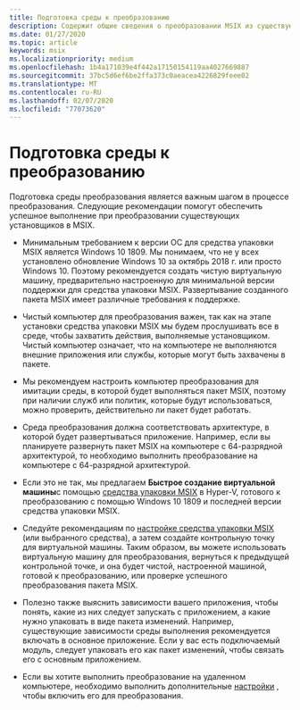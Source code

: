 ```yaml
---
title: Подготовка среды к преобразованию
description: Содержит общие сведения о преобразовании MSIX из существующего установщика.
ms.date: 01/27/2020
ms.topic: article
keywords: msix
ms.localizationpriority: medium
ms.openlocfilehash: 1b4a171039e4f442a17150154119aa4027669887
ms.sourcegitcommit: 37bc5d6ef6be2ffa373c0aeacea4226829feee02
ms.translationtype: MT
ms.contentlocale: ru-RU
ms.lasthandoff: 02/07/2020
ms.locfileid: "77073620"
---
```

# <a name="prepare-your-environment-for-conversion"></a>Подготовка среды к преобразованию

Подготовка среды преобразования является важным шагом в процессе преобразования. Следующие рекомендации помогут обеспечить успешное выполнение при преобразовании существующих установщиков в MSIX.

- Минимальным требованием к версии ОС для средства упаковки MSIX является Windows 10 1809. Мы понимаем, что не у всех установлено обновление Windows 10 за октябрь 2018 г. или просто Windows 10. Поэтому рекомендуется создать чистую виртуальную машину, предварительно настроенную для минимальной версии поддержки для средства упаковки MSIX. Развертывание созданного пакета MSIX имеет различные требования к поддержке.

- Чистый компьютер для преобразования важен, так как на этапе установки средства упаковки MSIX мы будем прослушивать все в среде, чтобы захватить действия, выполняемые установщиком. Чистый компьютер означает, что на компьютере не выполняются внешние приложения или службы, которые могут быть захвачены в пакете.

- Мы рекомендуем настроить компьютер преобразования для имитации среды, в которой будет выполняться пакет MSIX, поэтому при наличии служб или политик, которые будут использоваться, можно проверить, действительно ли пакет будет работать.

- Среда преобразования должна соответствовать архитектуре, в которой будет развертываться приложение. Например, если вы планируете развернуть пакет MSIX на компьютере с 64-разрядной архитектурой, то необходимо выполнить преобразование на компьютере с 64-разрядной архитектурой. 

- Если это не так, мы предлагаем **Быстрое создание виртуальной машины**с помощью [средства упаковки MSIX](quick-create-vm.md) в Hyper-V, готового к преобразованию с помощью Windows 10 1809 и последней версии средства упаковки MSIX. 

- Следуйте рекомендациям по [настройке средства упаковки MSIX](tool-best-practices.md) (или выбранного средства), а затем создайте контрольную точку для виртуальной машины. Таким образом, вы можете использовать виртуальную машину для преобразования, вернуться к предыдущей контрольной точке, и она будет чистой, настроенной машиной, готовой к преобразованию, или проверке успешного преобразования пакета MSIX.

- Полезно также выяснить зависимости вашего приложения, чтобы понять, какие из них следует запускать с приложением, а какие нужно упаковать в виде пакета изменений. Например, существующие зависимости среды выполнения рекомендуется включать в основное приложение. Если у вас есть подключаемый модуль, следует упаковать его как пакет изменений, чтобы связать его с основным приложением.

- Если вы хотите выполнить преобразование на удаленном компьютере, необходимо выполнить дополнительные [настройки](remote-conversion-setup.md) , чтобы включить его для преобразования.
